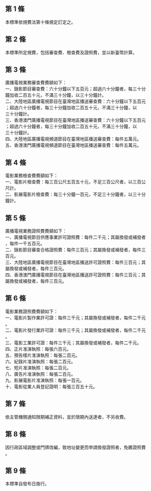 第 1 條
-------
本標準依規費法第十條規定訂定之。

第 2 條
-------
本標準所定規費，包括審查費、檢查費及證照費，並以新臺幣計算。

第 3 條
-------
廣播電視業務審查費費額如下：  
一、錄影節目審查費：六十分鐘以下五百元；超過六十分鐘者，每三十分  
    鐘加收二百五十元，不滿三十分鐘，以三十分鐘計。  
二、大陸地區廣播電視節目在臺灣地區播送審查費：六十分鐘以下五百元  
    ；超過六十分鐘者，每三十分鐘加收二百五十元，不滿三十分鐘，以  
    三十分鐘計。  
三、香港澳門廣播電視節目在臺灣地區播送審查費：六十分鐘以下五百元  
    ；超過六十分鐘者，每三十分鐘加收二百五十元，不滿三十分鐘，以  
    三十分鐘計。  
四、大陸地區廣播電視頻道節目在臺灣地區播送審查費：每件五萬元。  
五、香港澳門廣播電視頻道節目在臺灣地區播送審查費：每件五萬元。

第 4 條
-------
電影業務檢查費費額如下：  
一、電影片檢查費：每三百公尺五百五十元，不足三百公尺者，以三百公  
    尺計。  
二、影展電影片檢查費：每三十分鐘一百元，不足三十分鐘者，以三十分  
    鐘計。

第 5 條
-------
廣播電視業務證照費費額如下：  
一、廣播電視節目供應事業許可證照費：每件二千元；其屬換發或補發者  
    ，每件一千五百元。  
二、錄影節目審查合格證照費：每件三百元；其屬換發或補發者，每件三  
    百元。  
三、大陸地區廣播電視節目在臺灣地區播送許可證照費：每件三百元；其  
    屬換發或補發者，每件三百元。  
四、香港澳門廣播電視節目在臺灣地區播送許可證照費：每件三百元；其  
    屬換發或補發者，每件三百元。

第 6 條
-------
電影業務證照費費額如下：  
一、電影片製作業許可證：每件三千元；其屬換發或補發者，每件二千元  
    。  
二、電影片發行業許可證：每件三千元；其屬換發或補發者，每件二千元  
    。  
三、電影工業許可證：每件三千元；其屬換發或補發者，每件二千元。  
四、正片准演執照：每張六百元。  
五、預告樣片准演執照：每張二百元。  
六、紀錄片准演執照：每張二百元。  
七、短片准演執照：每張二百元。  
八、廣告片准演執照：每張二百元。  
九、影展電影片准演執照：每張一百元。  
十、電影從業人員登記證明：每張三百五十元。

第 7 條
-------
依主管機關通知限期補正資料，並於限期內送達者，不另收費。

第 8 條
-------
因行政區域調整或門牌改編，致地址變更而申請換發證照者，免繳證照費  
。

第 9 條
-------
本標準自發布日施行。

